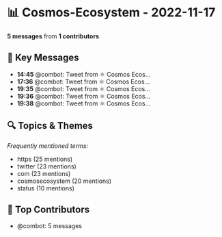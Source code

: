 # 📊 Cosmos-Ecosystem - 2022-11-17
**5 messages** from **1 contributors**

## 💬 Key Messages
- **14:45** @combot: [‌‌‌‌‎⁠](https://twitter.com/CosmosEcosystem/status/1593253935111819266)Tweet from ⚛️ Cosmos Ecos...
- **17:36** @combot: [‌‌‌‌‎⁠](https://twitter.com/CosmosEcosystem/status/1593296913348136963)Tweet from ⚛️ Cosmos Ecos...
- **19:35** @combot: [‌‌‌‌‎⁠](https://twitter.com/CosmosEcosystem/status/1593326986990075904)Tweet from ⚛️ Cosmos Ecos...
- **19:36** @combot: [‌‌‌‌‎⁠](https://twitter.com/CosmosEcosystem/status/1593327299046395905)Tweet from ⚛️ Cosmos Ecos...
- **19:38** @combot: [‌‌‌‌‎⁠](https://twitter.com/CosmosEcosystem/status/1593327749778767872)Tweet from ⚛️ Cosmos Ecos...

## 🔍 Topics & Themes
*Frequently mentioned terms:*
- https (25 mentions)
- twitter (23 mentions)
- com (23 mentions)
- cosmosecosystem (20 mentions)
- status (10 mentions)

## 👥 Top Contributors
- @combot: 5 messages